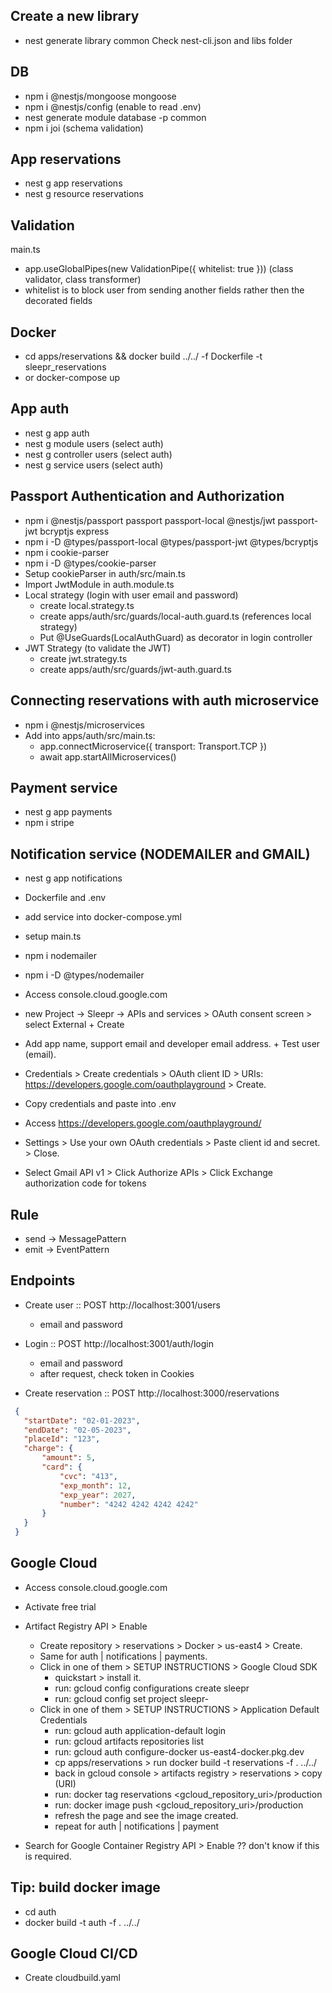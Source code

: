 ## Create a new library
- nest generate library common
Check nest-cli.json and libs folder

## DB
- npm i @nestjs/mongoose mongoose
- npm i @nestjs/config (enable to read .env)
- nest generate module database -p common
- npm i joi (schema validation)

## App reservations
- nest g app reservations
- nest g resource reservations

## Validation
main.ts
- app.useGlobalPipes(new ValidationPipe({ whitelist: true })) (class validator, class transformer)
- whitelist is to block user from sending another fields rather then the decorated fields

## Docker
- cd apps/reservations && docker build ../../ -f Dockerfile -t sleepr_reservations
- or docker-compose up


## App auth
- nest g app auth
- nest g module users (select auth)
- nest g controller users (select auth)
- nest g service users (select auth)

## Passport Authentication and Authorization
- npm i @nestjs/passport passport passport-local @nestjs/jwt passport-jwt bcryptjs express
- npm i -D @types/passport-local @types/passport-jwt @types/bcryptjs
- npm i cookie-parser
- npm i -D @types/cookie-parser
- Setup cookieParser in auth/src/main.ts
- Import JwtModule in auth.module.ts
- Local strategy (login with user email and password)
    - create local.strategy.ts
    - create apps/auth/src/guards/local-auth.guard.ts (references local strategy)
    - Put @UseGuards(LocalAuthGuard) as decorator in login controller
- JWT Strategy (to validate the JWT)
    - create jwt.strategy.ts
    - create apps/auth/src/guards/jwt-auth.guard.ts

## Connecting reservations with auth microservice
- npm i @nestjs/microservices
- Add into apps/auth/src/main.ts:
    - app.connectMicroservice({ transport: Transport.TCP })
    - await app.startAllMicroservices()


## Payment service
- nest g app payments
- npm i stripe

## Notification service (NODEMAILER and GMAIL)
- nest g app notifications
- Dockerfile and .env
- add service into docker-compose.yml
- setup main.ts
- npm i nodemailer
- npm i -D @types/nodemailer

- Access console.cloud.google.com
- new Project -> Sleepr
-> APIs and services > OAuth consent screen > select External + Create
- Add app name, support email and developer email address. + Test user (email).
- Credentials > Create credentials > OAuth client ID > URIs: https://developers.google.com/oauthplayground > Create.
- Copy credentials and paste into .env
- Access https://developers.google.com/oauthplayground/
- Settings > Use your own OAuth credentials > Paste client id and secret. > Close.
- Select Gmail API v1 > Click Authorize APIs > Click Exchange authorization code for tokens



## Rule
- send -> MessagePattern
- emit -> EventPattern


## Endpoints
- Create user :: POST http://localhost:3001/users
    - email and password

- Login :: POST http://localhost:3001/auth/login
    - email and password
    - after request, check token in Cookies

- Create reservation :: POST http://localhost:3000/reservations
 ```json
  {
    "startDate": "02-01-2023",
    "endDate": "02-05-2023",
    "placeId": "123",
    "charge": {
        "amount": 5,
        "card": {
            "cvc": "413",
            "exp_month": 12,
            "exp_year": 2027,
            "number": "4242 4242 4242 4242"
        }
    }
  }
 ```
 
## Google Cloud
- Access console.cloud.google.com
- Activate free trial
- Artifact Registry API > Enable
    - Create repository > reservations > Docker > us-east4 > Create.
    - Same for auth | notifications | payments.
    - Click in one of them > SETUP INSTRUCTIONS > Google Cloud SDK
        - quickstart > install it.
        - run: gcloud config configurations create sleepr
        - run: gcloud config set project sleepr-<projectId>
    - Click in one of them > SETUP INSTRUCTIONS > Application Default Credentials
        - run: gcloud auth application-default login
        - run: gcloud artifacts repositories list
        - run: gcloud auth configure-docker us-east4-docker.pkg.dev 
        - cp apps/reservations > run docker build -t reservations -f . ../../
        - back in gcloud console > artifacts registry > reservations > copy (URI)
        - run: docker tag reservations <gcloud_repository_uri>/production
        - run: docker image push <gcloud_repository_uri>/production
        - refresh the page and see the image created.
        - repeat for auth | notifications | payment

- Search for Google Container Registry API > Enable ?? don't know if this is required.

## Tip: build docker image
- cd auth
- docker build -t auth -f . ../../

## Google Cloud CI/CD
- Create cloudbuild.yaml